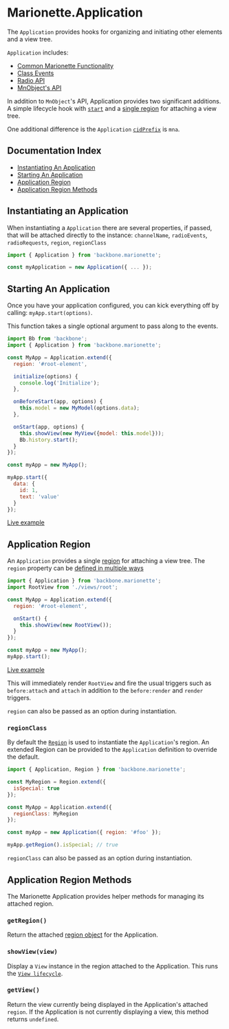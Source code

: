 # Marionette.Application

The `Application` provides hooks for organizing and initiating other elements
and a view tree.

`Application` includes:
- [Common Marionette Functionality](./common.md)
- [Class Events](./events.class.md#application-events)
- [Radio API](./backbone.radio.md#marionette-integration)
- [MnObject's API](./marionette.mnobject.md)

In addition to `MnObject`'s API, Application provides two significant additions.
A simple lifecycle hook with [`start`](#starting-an-application) and a [single region](#application-region)
for attaching a view tree.

One additional difference is the `Application` [`cidPrefix`](./marionette.mnobject.md#unique-client-id) is `mna`.

## Documentation Index

* [Instantiating An Application](#instantiating-an-application)
* [Starting An Application](#starting-an-application)
* [Application Region](#application-region)
* [Application Region Methods](#application-region-methods)

## Instantiating an Application

When instantiating a `Application` there are several properties, if passed,
that will be attached directly to the instance:
`channelName`, `radioEvents`, `radioRequests`, `region`, `regionClass`

```javascript
import { Application } from 'backbone.marionette';

const myApplication = new Application({ ... });
```

## Starting An Application

Once you have your application configured, you can kick everything off by
calling: `myApp.start(options)`.

This function takes a single optional argument to pass along to the events.

```javascript
import Bb from 'backbone';
import { Application } from 'backbone.marionette';

const MyApp = Application.extend({
  region: '#root-element',

  initialize(options) {
    console.log('Initialize');
  },

  onBeforeStart(app, options) {
    this.model = new MyModel(options.data);
  },

  onStart(app, options) {
    this.showView(new MyView({model: this.model}));
    Bb.history.start();
  }
});

const myApp = new MyApp();

myApp.start({
  data: {
    id: 1,
    text: 'value'
  }
});
```

[Live example](https://jsfiddle.net/marionettejs/k05dctyt/)

## Application Region

An `Application` provides a single [region](./marionette.region.md) for attaching a view tree.
The `region` property can be [defined in multiple ways](./marionette.region.md#defining-regions)

```javascript
import { Application } from 'backbone.marionette';
import RootView from './views/root';

const MyApp = Application.extend({
  region: '#root-element',

  onStart() {
    this.showView(new RootView());
  }
});

const myApp = new MyApp();
myApp.start();
```

[Live example](https://jsfiddle.net/marionettejs/uzc8or6u/)

This will immediately render `RootView` and fire the usual triggers such as
`before:attach` and `attach` in addition to the `before:render` and `render`
triggers.

`region` can also be passed as an option during instantiation.

### `regionClass`

By default the [`Region`](./marionette.region.md) is used to instantiate the `Application`'s region.
An extended Region can be provided to the `Application` definition to override the default.

```javascript
import { Application, Region } from 'backbone.marionette';

const MyRegion = Region.extend({
  isSpecial: true
});

const MyApp = Application.extend({
  regionClass: MyRegion
});

const myApp = new Application({ region: '#foo' });

myApp.getRegion().isSpecial; // true
```

`regionClass` can also be passed as an option during instantiation.

## Application Region Methods

The Marionette Application provides helper methods for managing its attached region.

### `getRegion()`

Return the attached [region object](./marionette.region.md) for the Application.

### `showView(view)`

Display a `View` instance in the region attached to the Application. This runs the [`View lifecycle`](./view.lifecycle.md).

### `getView()`

Return the view currently being displayed in the Application's attached
`region`. If the Application is not currently displaying a view, this method
returns `undefined`.
